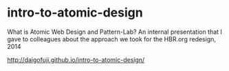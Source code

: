 intro-to-atomic-design
======================

What is Atomic Web Design and Pattern-Lab? An internal presentation that I gave to colleagues about the approach we took for the HBR.org redesign, 2014

http://daigofuji.github.io/intro-to-atomic-design/
